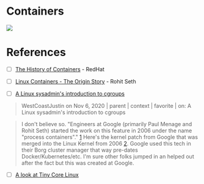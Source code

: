 # Containers

<img src="images/Containers-History.png" width="" height="" ></img>


# References

- [ ] [The History of Containers](https://www.redhat.com/en/blog/history-containers) - RedHat
- [ ] [Linux Containers - The Origin Story](https://www.autopilot.fyi/design) - Rohit Seth
- [ ] [A Linux sysadmin's introduction to cgroups](https://news.ycombinator.com/item?id=25010087)

 	
> WestCoastJustin on Nov 6, 2020 | parent | context | favorite | on: A Linux sysadmin's introduction to cgroups

> I don't believe so. "Engineers at Google (primarily Paul Menage and Rohit Seth) started the work on this feature in 2006 under the name "process containers"." [1](https://en.wikipedia.org/wiki/Cgroups) Here's the kernel patch from Google that was merged into the Linux Kernel from 2006 [2](https://lwn.net/Articles/199643). Google used this tech in their Borg cluster manager that way pre-dates Docker/Kubernetes/etc. I'm sure other folks jumped in an helped out after the fact but this was created at Google.





- [ ] [A look at Tiny Core Linux](http://tinycorelinux.net/corebook.pdf)
